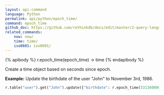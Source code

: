 ```yaml
---
layout: api-command 
language: Python
permalink: api/python/epoch_time/
command: epoch_time 
github_doc: https://github.com/rethinkdb/docs/edit/master/2-query-language/api/python/dates-and-times/epoch_time.md
related_commands:
    now: now/
    time: time/
    iso8601: iso8601/
---
```


{% apibody %}
r.epoch_time(epoch_time) → time
{% endapibody %}

Create a time object based on seconds since epoch.

__Example:__ Update the birthdate of the user "John" to November 3rd, 1986.

```py
r.table("user").get("John").update({"birthdate": r.epoch_time(531360000)}).run(conn)
```


